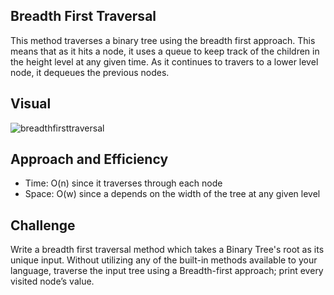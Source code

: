 ## Breadth First Traversal

This method traverses a binary tree using the breadth first approach.  This means that as it hits a node, it uses a queue to keep track of the children in the height level at any given time.  As it continues to travers to a lower level node, it dequeues the previous nodes.

## Visual
![breadthfirsttraversal](https://user-images.githubusercontent.com/25948479/47833583-d8441080-dd58-11e8-8678-6dd0fc405112.jpg)


## Approach and Efficiency
* Time: O(n) since it traverses through each node <br/>
* Space: O(w) since a depends on the width of the tree at any given level

## Challenge
Write a breadth first traversal method which takes a Binary Tree's root as its unique input. Without utilizing any of the built-in methods available to your language, traverse the input tree using a Breadth-first approach; print every visited node’s value.
